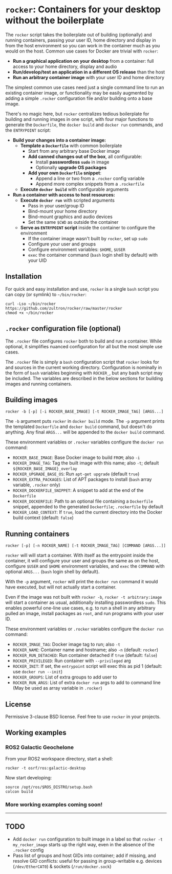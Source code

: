 # `rocker`:  Containers for your desktop without the boilerplate

The `rocker` script takes the boilerplate out of building (optionally)
and running containers, passing your user ID, home directory and
display in from the host environment so you can work in the container
much as you would on the host.  Common use cases for Docker are
trivial with `rocker`:

- **Run a graphical application on your desktop** from a container:  full
  access to your home directory, display and audio
- **Run/develop/test an application in a different OS release** than
  the host
- **Run an arbitrary container image** with your user ID and home
  directory

The simplest common use cases need just a single command line to run
an existing container image, or functionality may be easily augmented
by adding a simple `.rocker` configuration file and/or building onto a
base image.

There's no magic here, but `rocker` centralizes tedious boilerplate
for building and running images in one script, with four major
functions to generate the `Dockerfile`, the `docker build` and
`docker run` commands, and the `ENTRYPOINT` script:

- **Build your changes into a container image:**
  - **Template a `Dockerfile`** with common boilerplate
    - Start from any arbitrary base Docker image
    - **Add canned changes out of the box**, all configurable:
      - Install **passwordless `sudo`** in image
      - Optionally **upgrade OS packages**
    - **Add your own `Dockerfile` snippet**:
      - Append a line or two from a `.rocker` config variable
      - Append more complex snippets from a `.rockerfile`
  - **Execute `docker build`** with configurable arguments
- **Run a container with access to host resources:**
  - **Execute `docker run`** with scripted arguments
    - Pass in your user/group ID
    - Bind-mount your home directory
    - Bind-mount graphics and audio devices
    - Set the same `$CWD` as outside the container
  - **Serve as `ENTRYPOINT` script** inside the container to configure
    the environment
    - If the container image wasn't built by `rocker`, set up `sudo`
    - Configure your user and groups
    - Configure environment variables:  `$HOME`, `$USER`
    - `exec` the container command (`bash` login shell by default)
      with your UID

## Installation

For quick and easy installation and use, `rocker` is a single `bash`
script you can copy (or symlink) to `~/bin/rocker`:

    curl -Lso ~/bin/rocker https://github.com/zultron/rocker/raw/master/rocker
    chmod +x ~/bin/rocker

## `.rocker` configuration file (optional)

The `.rocker` file configures `rocker` both to build and run a
container.  While optional, it simplifies nuanced configuration for
all but the most simple use cases.

The `.rocker` file is simply a `bash` configuration script that
`rocker` looks for and sources in the current working directory.
Configuration is nominally in the form of `bash` variables beginning
with `ROCKER_`, but any bash script may be included.  The variables
are described in the below sections for building images and running
containers.

## Building images

    rocker -b [-p] [-i ROCKER_BASE_IMAGE] [-t ROCKER_IMAGE_TAG] [ARGS...]

The `-b` argument puts `rocker` in `docker build` mode.  The `-p`
argument prints the templated `Dockerfile` and `docker build` command,
but doesn't do anything.  Any final `ARGS...` will be appended to the
`docker build` command.

These environment variables or `.rocker` variables configure the
`docker run` command:
- `ROCKER_BASE_IMAGE`:  Base Docker image to build `FROM`; also `-i`
- `ROCKER_IMAGE_TAG`:  Tag the built image with this name; also `-t`;
  default `${ROCKER_BASE_IMAGE}_overlay`
- `ROCKER_UPGRADE_BASE_OS`: Run `apt-get upgrade` (default `true`)
- `ROCKER_EXTRA_PACKAGES`:  List of APT packages to install (`bash`
  array variable, `.rocker` only)
- `ROCKER_DOCKERFILE_SNIPPET`:  A snippet to add at the end of the
  `Dockerfile`
- `ROCKER_DOCKERFILE`:  Path to an optional file containing a
  `Dockerfile` snippet, appended to the generated `Dockerfile`;
  `.rockerfile` by default
- `ROCKER_LOAD_CONTEXT`:  If `true`, load the current directory into
  the Docker build context (default: `false`)

## Running containers

    rocker [-p] [-n ROCKER_NAME] [-t ROCKER_IMAGE_TAG] [COMMAND [ARGS...]]

`rocker` will will start a container.  With itself as the entrypoint
inside the container, it will configure your user and groups the same
as on the host, configure `$USER` and `$HOME` environment variables,
and `exec` the `COMMAND` with optional `ARGS...` (`bash` login shell
by default).

With the `-p` argument, `rocker` will print the `docker run` command
it would have executed, but will not actually start a container.

Even if the image was not built with `rocker -b`, `rocker -t
arbitrary:image` will start a container as usual, additionally
installing passwordless `sudo`.  This enables powerful one-line use
cases, e.g. to run a shell in any arbitrary pulled an image, install
packages as `root`, and run programs with your user ID.

These environment variables or `.rocker` variables configure the
`docker run` command:
- `ROCKER_IMAGE_TAG`:  Docker image tag to run; also `-t`
- `ROCKER_NAME`:  Container name and hostname; also `-n` (default:
  `rocker`)
- `ROCKER_RUN_DETACHED`:  Run container detached if `true` (default:
  `false`)
- `ROCKER_PRIVILEGED`:  Run container with `--privileged` arg
- `ROCKER_INIT`:  If set, the `entrypoint` script will exec this as
  pid 1 (default:  use `docker run --init`)
- `ROCKER_GROUPS`:  List of extra groups to add user to
- `ROCKER_RUN_ARGS`:  List of extra `docker run` args to add to
  command line (May be used as array variable in `.rocker`)

## License

Permissive 3-clause BSD license.  Feel free to use `rocker` in your
projects.

## Working examples

### ROS2 Galactic Geochelone

From your ROS2 workspace directory, start a shell:

    rocker -t osrf/ros:galactic-desktop

Now start developing:

    source /opt/ros/$ROS_DISTRO/setup.bash
    colcon build

### More working examples coming soon!

-----

## TODO

- Add `docker run` configuration to built image in a label so that
  `rocker -t my_rocker_image` starts up the right way, even in the
  absence of the `.rocker` config
- Pass list of groups and host GIDs into container; add if missing,
  and resolve GID conflicts:  useful for passing in group-writable
  e.g.  devices (`/dev/EtherCAT0`) & sockets (`/run/docker.sock`)

